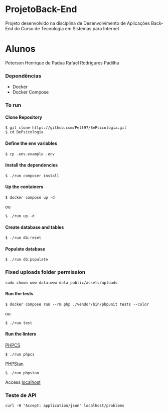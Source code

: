 # ProjetoBack-End
Projeto desenvolvido na disciplina de Desenvolvimento de Aplicações Back-End do Curso de Tecnologia em Sistemas para Internet
# Alunos 
Peterson Henrique de Padua
Rafael Rodrigures Padilha

### Dependências

- Docker
- Docker Compose

### To run

#### Clone Repository

```
$ git clone https://github.com/Pett97/BePsicologia.git
$ cd BePsicologia
```

#### Define the env variables

```
$ cp .env.example .env
```

#### Install the dependencies

```
$ ./run composer install
```

#### Up the containers

```
$ docker compose up -d
```

ou

```
$ ./run up -d
```

#### Create database and tables

```
$ ./run db:reset
```

#### Populate database

```
$ ./run db:populate
```

### Fixed uploads folder permission

```
sudo chown www-data:www-data public/assets/uploads
```

#### Run the tests

```
$ docker compose run --rm php ./vendor/bin/phpunit tests --color
```

ou

```
$ ./run test
```

#### Run the linters

[PHPCS](https://github.com/PHPCSStandards/PHP_CodeSniffer/)

```
$ ./run phpcs
```

[PHPStan](https://phpstan.org/)

```
$ ./run phpstan
```

Access [localhost](http://localhost)

### Teste de API

```shell
curl -H "Accept: application/json" localhost/problems
```
